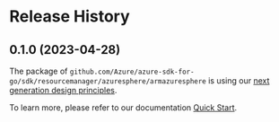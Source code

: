 # Release History

## 0.1.0 (2023-04-28)

The package of `github.com/Azure/azure-sdk-for-go/sdk/resourcemanager/azuresphere/armazuresphere` is using our [next generation design principles](https://azure.github.io/azure-sdk/general_introduction.html).

To learn more, please refer to our documentation [Quick Start](https://aka.ms/azsdk/go/mgmt).
